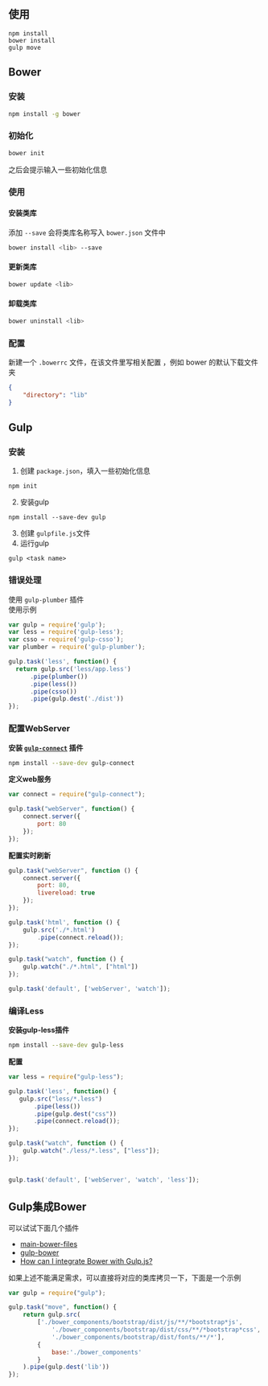 ## 使用
```
npm install
bower install
gulp move
```

## Bower
### 安装
```bash
npm install -g bower
```
### 初始化
```bash
bower init
```
之后会提示输入一些初始化信息
### 使用
####  安装类库
添加 `--save` 会将类库名称写入 `bower.json` 文件中  
```bash
bower install <lib> --save
```
#### 更新类库
```bash
bower update <lib> 
```

#### 卸载类库
```bash
bower uninstall <lib>
```
### 配置
新建一个 `.bowerrc` 文件，在该文件里写相关配置 ，例如 bower 的默认下载文件夹
```json
{
	"directory": "lib"
}
```
## Gulp
### 安装
1. 创建 `package.json`，填入一些初始化信息
```
npm init 
```
2. 安装gulp
```
npm install --save-dev gulp
```
3. 创建 `gulpfile.js`文件
4. 运行gulp
```
gulp <task name>
```

### 错误处理
使用 `gulp-plumber` 插件  
使用示例
```js
var gulp = require('gulp');  
var less = require('gulp-less');  
var csso = require('gulp-csso');  
var plumber = require('gulp-plumber');

gulp.task('less', function() {  
  return gulp.src('less/app.less')
      .pipe(plumber())
      .pipe(less())
      .pipe(csso())
      .pipe(gulp.dest('./dist'))
});
```

### 配置WebServer
**安装 [`gulp-connect`](https://github.com/avevlad/gulp-connect) 插件**
```bash
npm install --save-dev gulp-connect
```

**定义web服务**
```js
var connect = require("gulp-connect");

gulp.task("webServer", function() {
    connect.server({
        port: 80
    });
});
```

**配置实时刷新**
```js
gulp.task("webServer", function () {
    connect.server({
        port: 80,
        livereload: true
    });
});

gulp.task('html', function () {
    gulp.src('./*.html')
        .pipe(connect.reload());
});

gulp.task("watch", function () {
    gulp.watch("./*.html", ["html"])
});

gulp.task('default', ['webServer', 'watch']);
```

### 编译Less
**安装gulp-less插件**
```bash
npm install --save-dev gulp-less
```
**配置**
```js
var less = require("gulp-less");

gulp.task('less', function() {
   gulp.src("less/*.less")
       .pipe(less())
       .pipe(gulp.dest("css"))
       .pipe(connect.reload());
});

gulp.task("watch", function () {
    gulp.watch("./less/*.less", ["less"]);
});


gulp.task('default', ['webServer', 'watch', 'less']);
```

## Gulp集成Bower
可以试试下面几个插件
* [main-bower-files](https://www.npmjs.com/package/main-bower-files)
* [gulp-bower](https://www.npmjs.com/package/gulp-bower)
* [How can I integrate Bower with Gulp.js?](http://stackoverflow.com/questions/22901726/how-can-i-integrate-bower-with-gulp-js)

如果上述不能满足需求，可以直接将对应的类库拷贝一下，下面是一个示例
```js
var gulp = require("gulp");

gulp.task("move", function() {
    return gulp.src(
        ['./bower_components/bootstrap/dist/js/**/*bootstrap*js',
            './bower_components/bootstrap/dist/css/**/*bootstrap*css',
            './bower_components/bootstrap/dist/fonts/**/*'],
        {
            base:'./bower_components'
        }
    ).pipe(gulp.dest('lib'))
});
```

